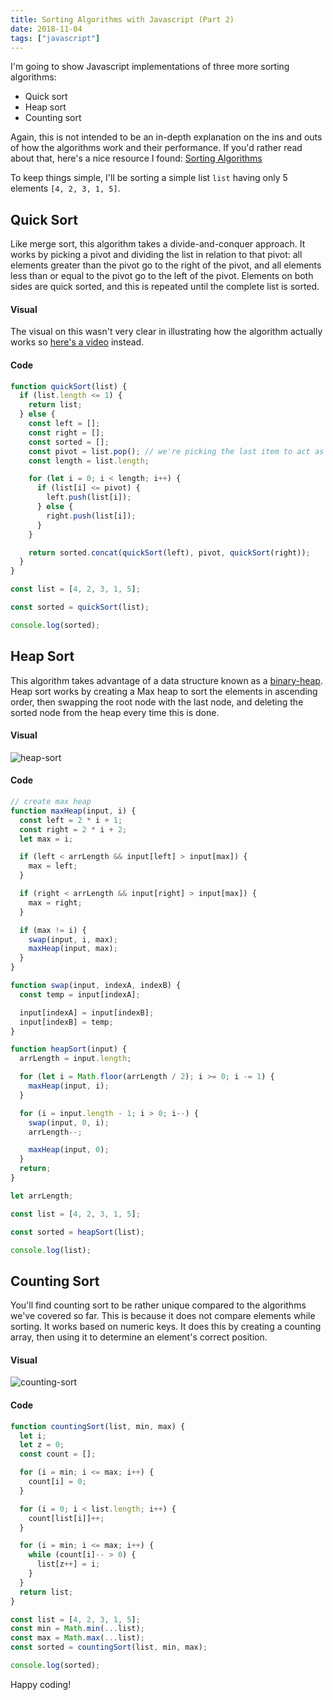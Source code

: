 ```yaml
---
title: Sorting Algorithms with Javascript (Part 2)
date: 2018-11-04
tags: ["javascript"]
---
```


I'm going to show Javascript implementations of three more sorting algorithms:

- Quick sort
- Heap sort
- Counting sort

Again, this is not intended to be an in-depth explanation on the ins and outs of how the algorithms work and their performance. If you'd rather read about that, here's a nice resource I found: [Sorting Algorithms](https://brilliant.org/wiki/sorting-algorithms/)

To keep things simple, I'll be sorting a simple list `list` having only 5 elements `[4, 2, 3, 1, 5]`.

## Quick Sort

Like merge sort, this algorithm takes a divide-and-conquer approach. It works by picking a pivot and dividing the list in relation to that pivot: all elements greater than the pivot go to the right of the pivot, and all elements less than or equal to the pivot go to the left of the pivot. Elements on both sides are quick sorted, and this is repeated until the complete list is sorted.

#### Visual

The visual on this wasn't very clear in illustrating how the algorithm actually works so [here's a video](https://www.youtube.com/watch?v=PgBzjlCcFvc) instead.

#### Code

```javascript
function quickSort(list) {
  if (list.length <= 1) {
    return list;
  } else {
    const left = [];
    const right = [];
    const sorted = [];
    const pivot = list.pop(); // we're picking the last item to act as the pivot
    const length = list.length;

    for (let i = 0; i < length; i++) {
      if (list[i] <= pivot) {
        left.push(list[i]);
      } else {
        right.push(list[i]);
      }
    }

    return sorted.concat(quickSort(left), pivot, quickSort(right));
  }
}

const list = [4, 2, 3, 1, 5];

const sorted = quickSort(list);

console.log(sorted);
```

## Heap Sort

This algorithm takes advantage of a data structure known as a [binary-heap](https://www.cs.cmu.edu/~adamchik/15-121/lectures/Binary%20Heaps/heaps.html). Heap sort works by creating a Max heap to sort the elements in ascending order, then swapping the root node with the last node, and deleting the sorted node from the heap every time this is done.

#### Visual

![heap-sort](https://thepracticaldev.s3.amazonaws.com/i/36sw7hiikhyv1mrwmz4g.gif)

#### Code

```javascript
// create max heap
function maxHeap(input, i) {
  const left = 2 * i + 1;
  const right = 2 * i + 2;
  let max = i;

  if (left < arrLength && input[left] > input[max]) {
    max = left;
  }

  if (right < arrLength && input[right] > input[max]) {
    max = right;
  }

  if (max != i) {
    swap(input, i, max);
    maxHeap(input, max);
  }
}

function swap(input, indexA, indexB) {
  const temp = input[indexA];

  input[indexA] = input[indexB];
  input[indexB] = temp;
}

function heapSort(input) {
  arrLength = input.length;

  for (let i = Math.floor(arrLength / 2); i >= 0; i -= 1) {
    maxHeap(input, i);
  }

  for (i = input.length - 1; i > 0; i--) {
    swap(input, 0, i);
    arrLength--;

    maxHeap(input, 0);
  }
  return;
}

let arrLength;

const list = [4, 2, 3, 1, 5];

const sorted = heapSort(list);

console.log(list);
```

## Counting Sort

You'll find counting sort to be rather unique compared to the algorithms we've covered so far. This is because it does not compare elements while sorting. It works based on numeric keys. It does this by creating a counting array, then using it to determine an element's correct position.

#### Visual

![counting-sort](https://thepracticaldev.s3.amazonaws.com/i/w4jk13diiokecdhny33z.gif)

#### Code

```javascript
function countingSort(list, min, max) {
  let i;
  let z = 0;
  const count = [];

  for (i = min; i <= max; i++) {
    count[i] = 0;
  }

  for (i = 0; i < list.length; i++) {
    count[list[i]]++;
  }

  for (i = min; i <= max; i++) {
    while (count[i]-- > 0) {
      list[z++] = i;
    }
  }
  return list;
}

const list = [4, 2, 3, 1, 5];
const min = Math.min(...list);
const max = Math.max(...list);
const sorted = countingSort(list, min, max);

console.log(sorted);
```

Happy coding!
